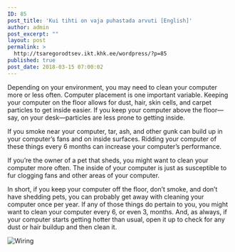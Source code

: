 ```yaml
---
ID: 85
post_title: 'Kui tihti on vaja puhastada arvuti [English]'
author: admin
post_excerpt: ""
layout: post
permalink: >
  http://tsaregorodtsev.ikt.khk.ee/wordpress/?p=85
published: true
post_date: 2018-03-15 07:00:02
---
```

Depending on your environment, you may need to clean your computer more or less often. Computer placement is one important variable. Keeping your computer on the floor allows for dust, hair, skin cells, and carpet particles to get inside easier. If you keep your computer above the floor—say, on your desk—particles are less prone to getting inside.<!--more-->



If you smoke near your computer, tar, ash, and other gunk can build up in your computer’s fans and on inside surfaces. Ridding your computer of these things every 6 months can increase your computer’s performance.

If you’re the owner of a pet that sheds, you might want to clean your computer more often. The inside of your computer is just as susceptible to fur clogging fans and other areas of your computer.

In short, if you keep your computer off the floor, don’t smoke, and don’t have shedding pets, you can probably get away with cleaning your computer once per year. If any of those things do pertain to you, you might want to clean your computer every 6, or even 3, months. And, as always, if your computer starts getting hotter than usual, open it up to check for any dust or hair buildup and then clean it.

<img src="https://www.howtogeek.com/wp-content/uploads/2017/08/cc_1.png" alt="Wiring" />